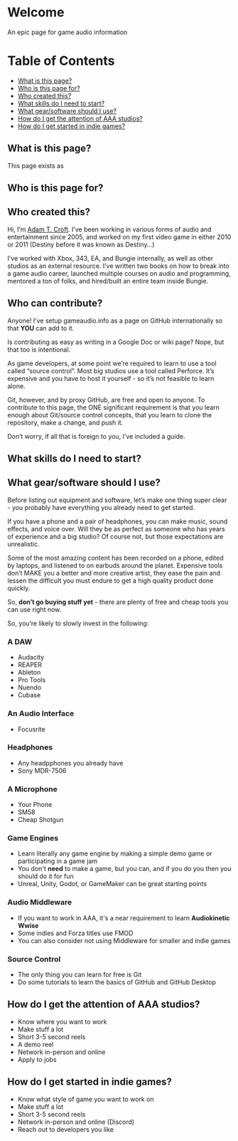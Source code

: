 # Welcome
An epic page for game audio information

# Table of Contents
* [What is this page?](#what-is-this-page)
* [Who is this page for?](#who-is-this-page-for)
* [Who created this?](#who-created-this?)
* [What skills do I need to start?](#what-skills-do-I-need-to-start)
* [What gear/software should I use?](#what-gear-software-should-I-use)
* [How do I get the attention of AAA studios?](#how-do-I-get-the-attention-of-AAA-studios)
* [How do I get started in indie games?](#how-do-I-get-started-in-indie-games)

<a id="what-is-this-page"></a>
## What is this page?
This page exists as 

<a id="who-is-this-page-for"></a>
## Who is this page for?

<a id="who-created-this"></a>
## Who created this?
Hi, I’m [Adam T. Croft](https://adamtcroft.com).  I’ve been working in various forms of audio and entertainment since 2005, and worked on my first video game in either 2010 or 2011 (Destiny before it was known as Destiny…)

I’ve worked with Xbox, 343, EA, and Bungie internally, as well as other studios as an external resource.  I’ve written two books on how to break into a game audio career, launched multiple courses on audio and programming, mentored a ton of folks, and hired/built an entire team inside Bungie.

<a id="who-can-contribute"></a>
## Who can contribute?
Anyone!  I’ve setup gameaudio.info as a page on GitHub internationally so that **YOU** can add to it.

Is contributing as easy as writing in a Google Doc or wiki page?  Nope, but that too is intentional.

As game developers, at some point we’re required to learn to use a tool called “source control”.  Most big studios use a tool called Perforce.  It’s expensive and you have to host it yourself - so it’s not feasible to learn alone.

Git, however, and by proxy GitHub, are free and open to anyone.  To contribute to this page, the ONE significant requirement is that you learn enough about Git/source control concepts, that you learn to clone the repository, make a change, and push it.

Don’t worry, if all that is foreign to you, I’ve included a guide.

<a id="what-skills-do-I-need-to-start"></a>
## What skills do I need to start?

<a id="what-gear-software-should-I-use"></a>
## What gear/software should I use?
Before listing out equipment and software, let’s make one thing super clear - you probably have everything you already need to get started.

If you have a phone and a pair of headphones, you can make music, sound effects, and voice over.  Will they be as perfect as someone who has years of experience and a big studio?  Of course not, but those expectations are unrealistic.

Some of the most amazing content has been recorded on a phone, edited by laptops, and listened to on earbuds around the planet.  Expensive tools don’t MAKE you a better and more creative artist, they ease the pain and lessen the difficult you must endure to get a high quality product done quickly.

So, **don’t go buying stuff yet** - there are plenty of free and cheap tools you can use right now.

So, you’re likely to slowly invest in the following:

### A DAW
* Audacity
* REAPER
* Ableton
* Pro Tools
* Nuendo
* Cubase

### An Audio Interface
* Focusrite

### Headphones
* Any headpphones you already have
* Sony MDR-7506

### A Microphone
* Your Phone
* SM58
* Cheap Shotgun

### Game Engines
* Learn literally any game engine by making a simple demo game or participating 
  in a game jam
* You don't **need** to make a game, but you can, and if you do you then you 
  should do it for fun
* Unreal, Unity, Godot, or GameMaker can be great starting points

### Audio Middleware
* If you want to work in AAA, it's a near requirement to learn **Audiokinetic 
  Wwise**
* Some indies and Forza titles use FMOD
* You can also consider not using Middleware for smaller and indie games

### Source Control
* The only thing you can learn for free is Git
* Do some tutorials to learn the basics of GitHub and GitHub Desktop

<a id="what-gear-software-should-I-use"></a>
## How do I get the attention of AAA studios?
* Know where you want to work
* Make stuff a lot
* Short 3-5 second reels
* A demo reel
* Network in-person and online
* Apply to jobs

<a id="how-do-I-get-started-in-indie-games"></a>
## How do I get started in indie games?
* Know what style of game you want to work on
* Make stuff a lot
* Short 3-5 second reels
* Network in-person and online (Discord)
* Reach out to developers you like
